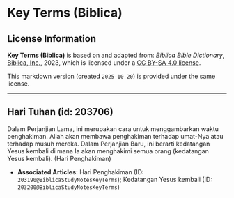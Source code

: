 # Key Terms (Biblica)

## License Information

**Key Terms (Biblica)** is based on and adapted from: _Biblica Bible Dictionary_, [Biblica, Inc.](https://www.biblica.com/), 2023, which is licensed under a [CC BY-SA 4.0 license](https://creativecommons.org/licenses/by-sa/4.0/legalcode.en).

This markdown version (created `2025-10-20`) is provided under the same license.



--------------------------------

## Hari Tuhan (id: 203706)

Dalam Perjanjian Lama, ini merupakan cara untuk menggambarkan waktu penghakiman. Allah akan membawa penghakiman terhadap umat\-Nya atau terhadap musuh mereka. Dalam Perjanjian Baru, ini berarti kedatangan Yesus kembali di mana Ia akan menghakimi semua orang (kedatangan Yesus kembali). (Hari Penghakiman) 

* **Associated Articles:** Hari Penghakiman (ID: `203190@BiblicaStudyNotesKeyTerms`); Kedatangan Yesus kembali (ID: `203200@BiblicaStudyNotesKeyTerms`)

